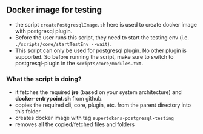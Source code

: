 ## Docker image for testing

- the script `createPostgresqlImage.sh` here is used to create docker image with postgresql plugin.
- Before the user runs this script, they need to start the testing env (i.e. `./scripts/core/startTestEnv --wait`).
- This script can only be used for postgresql plugin. No other plugin is supported. So before running the script, make
  sure to switch to postgresql-plugin in the `scripts/core/modules.txt`.

### What the script is doing?

- it fetches the required **jre** (based on your system architecture) and **docker-entrypoint.sh** from github.
- copies the required cli, core, plugin, etc. from the parent directory into this folder
- creates docker image with tag `supertokens-postgresql-testing`
- removes all the copied/fetched files and folders